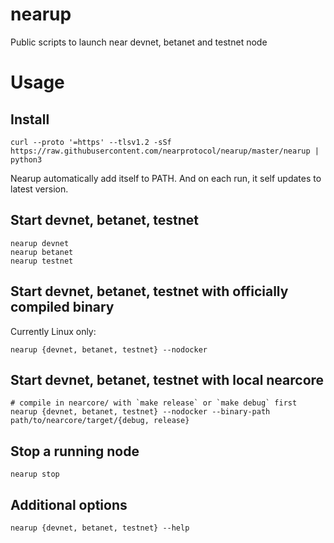 # nearup
Public scripts to launch near devnet, betanet and testnet node

# Usage
## Install
```
curl --proto '=https' --tlsv1.2 -sSf https://raw.githubusercontent.com/nearprotocol/nearup/master/nearup | python3
```
Nearup automatically add itself to PATH. And on each run, it self updates to latest version.

## Start devnet, betanet, testnet
```
nearup devnet
nearup betanet
nearup testnet
```

## Start devnet, betanet, testnet with officially compiled binary
Currently Linux only:
```
nearup {devnet, betanet, testnet} --nodocker
```

## Start devnet, betanet, testnet with local nearcore
```
# compile in nearcore/ with `make release` or `make debug` first
nearup {devnet, betanet, testnet} --nodocker --binary-path path/to/nearcore/target/{debug, release}
```

## Stop a running node
```
nearup stop
```

## Additional options
```
nearup {devnet, betanet, testnet} --help
```